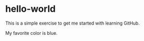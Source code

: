 hello-world
===========

This is a simple exercise to get me started with learning GitHub.

My favorite color is blue.
